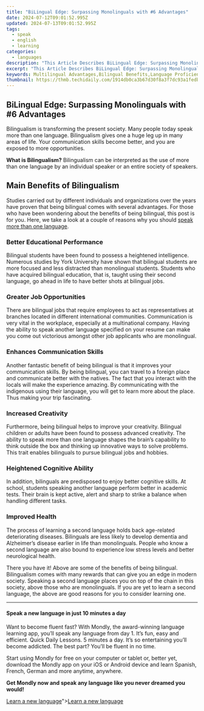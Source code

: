 ```yaml
---
title: "BiLingual Edge: Surpassing Monolinguals with #6 Advantages"
date: 2024-07-12T09:01:52.995Z
updated: 2024-07-13T09:01:52.995Z
tags:
  - speak
  - english
  - learning
categories:
  - languages
description: "This Article Describes BiLingual Edge: Surpassing Monolinguals with #6 Advantages"
excerpt: "This Article Describes BiLingual Edge: Surpassing Monolinguals with #6 Advantages"
keywords: Multilingual Advantages,Bilingual Benefits,Language Proficiency Gains,Monolingual vs Bilingual Performance,Cognitive Multilingualism,Global Communication Skills,Language Diversity Competence
thumbnail: https://thmb.techidaily.com/1914db0ca3b67d30f8a3f7dc93a1fedb56cd0f4e064e9d0112fa841a16763836.jpg
---
```


## BiLingual Edge: Surpassing Monolinguals with #6 Advantages

Bilingualism is transforming the present society. Many people today speak more than one language. Bilingualism gives one a huge leg up in many areas of life. Your communication skills become better, and you are exposed to more opportunities.

**What is Bilingualism?** Bilingualism can be interpreted as the use of more than one language by an individual speaker or an entire society of speakers.

## Main Benefits of Bilingualism

Studies carried out by different individuals and organizations over the years have proven that being bilingual comes with several advantages. For those who have been wondering about the benefits of being bilingual, this post is for you. Here, we take a look at a couple of reasons why you should [speak more than one language](https://shop.mondly.com/affiliate.php?ACCOUNT=ATISTUDI&AFFILIATE=108875&PATH=https://www.mondly.com?AFFILIATE=108875).

### **Better Educational Performance**

Bilingual students have been found to possess a heightened intelligence. Numerous studies by York University have shown that bilingual students are more focused and less distracted than monolingual students. Students who have acquired bilingual education, that is, taught using their second language, go ahead in life to have better shots at bilingual jobs.

### **Greater Job Opportunities**

There are bilingual jobs that require employees to act as representatives at branches located in different international communities. Communication is very vital in the workplace, especially at a multinational company. Having the ability to speak another language specified on your resume can make you come out victorious amongst other job applicants who are monolingual.

### **Enhances Communication Skills**

Another fantastic benefit of being bilingual is that it improves your communication skills. By being bilingual, you can travel to a foreign place and communicate better with the natives. The fact that you interact with the locals will make the experience amazing. By communicating with the indigenous using their language, you will get to learn more about the place. Thus making your trip fascinating.

### **Increased Creativity**

Furthermore, being bilingual helps to improve your creativity. Bilingual children or adults have been found to possess advanced creativity. The ability to speak more than one language shapes the brain’s capability to think outside the box and thinking up innovative ways to solve problems. This trait enables bilinguals to pursue bilingual jobs and hobbies.

### **Heightened Cognitive Ability**

In addition, bilinguals are predisposed to enjoy better cognitive skills. At school, students speaking another language perform better in academic tests. Their brain is kept active, alert and sharp to strike a balance when handling different tasks.

### **Improved Health**

The process of learning a second language holds back age-related deteriorating diseases. Bilinguals are less likely to develop dementia and Alzheimer’s disease earlier in life than monolinguals. People who know a second language are also bound to experience low stress levels and better neurological health.

There you have it! Above are some of the benefits of being bilingual. Bilingualism comes with many rewards that can give you an edge in modern society. Speaking a second language places you on top of the chain in this society, above those who are monolinguals. If you are yet to learn a second language, the above are good reasons for you to consider learning one.

---

#### Speak a new language in just 10 minutes a day

Want to become fluent fast? With Mondly, the award-winning language learning app, you’ll speak any language from day 1\. It’s fun, easy and efficient. Quick Daily Lessons. 5 minutes a day. It’s so entertaining you’ll become addicted. The best part? You’ll be fluent in no time.

Start using Mondly for free on your computer or tablet or, better yet, download the Mondly app on your iOS or Android device and learn Spanish, French, German and more anytime, anywhere.

**Get Mondly now and speak any language like you never dreamed you would!**

[Learn a new language](https://adjt.mondly.com/5ixfg4k?campaign=blog-post-id-2253&fallback=https%3A%2F%2Fapp.mondly.com%3Futm%5Fmedium%3Dblog%5Fblog-post-id-2253%26utm%5Fsource%3Dblog-post-id-2253&redirect%5Fmacos=https%3A%2F%2Fapp.mondly.com%3Futm%5Fmedium%3Dblog%5Fblog-post-id-2253%26utm%5Fsource%3Dblog-post-id-2253&redirect%5Fandroid=https%3A%2F%2Fplay.google.com%2Fstore%2Fapps%2Fdetails%3Fid%3Dcom.atistudios.mondly.languages%3Futm%5Fmedium%3Dblog%5Fblog-post-id-2253%26utm%5Fsource%3Dblog-post-id-2253&redirect%5Fios=https%3A%2F%2Fapps.apple.com%2Fapp%2Fapple-store%2Fid987873536%3Fpt%3D78954800%26ct%3Dblog-post-id-2253%26mt%3D8 "<a class=")">[Learn a new language](https://shop.mondly.com/affiliate.php?ACCOUNT=ATISTUDI&AFFILIATE=108875&PATH=https://www.mondly.com?AFFILIATE=108875)

<ins class="adsbygoogle"
     style="display:block"
     data-ad-format="autorelaxed"
     data-ad-client="ca-pub-7571918770474297"
     data-ad-slot="1223367746"></ins>



<ins class="adsbygoogle"
     style="display:block"
     data-ad-client="ca-pub-7571918770474297"
     data-ad-slot="8358498916"
     data-ad-format="auto"
     data-full-width-responsive="true"></ins>




